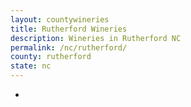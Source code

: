 ```yaml
---
layout: countywineries
title: Rutherford Wineries
description: Wineries in Rutherford NC
permalink: /nc/rutherford/
county: rutherford
state: nc
---
```

-
